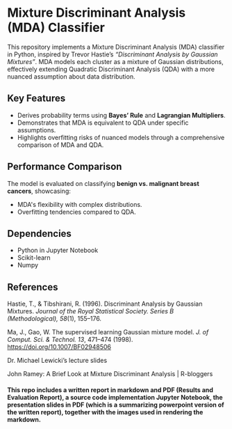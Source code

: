 # Mixture Discriminant Analysis (MDA) Classifier

This repository implements a Mixture Discriminant Analysis (MDA) classifier in Python, inspired by Trevor Hastie’s *“Discriminant Analysis by Gaussian Mixtures”*. MDA models each cluster as a mixture of Gaussian distributions, effectively extending Quadratic Discriminant Analysis (QDA) with a more nuanced assumption about data distribution.

## Key Features
- Derives probability terms using **Bayes’ Rule** and **Lagrangian Multipliers**.
- Demonstrates that MDA is equivalent to QDA under specific assumptions.
- Highlights overfitting risks of nuanced models through a comprehensive comparison of MDA and QDA.

## Performance Comparison
The model is evaluated on classifying **benign vs. malignant breast cancers**, showcasing:
- MDA's flexibility with complex distributions.
- Overfitting tendencies compared to QDA.

## Dependencies
- Python in Jupyter Notebook
- Scikit-learn
- Numpy

## References

Hastie, T., & Tibshirani, R. (1996). Discriminant Analysis by Gaussian Mixtures. *Journal of the Royal Statistical Society. Series B (Methodological), 58*(1), 155–176. 

Ma, J., Gao, W. The supervised learning Gaussian mixture model. *J. of Comput. Sci. & Technol. 13*, 471–474 (1998). https://doi.org/10.1007/BF02948506

Dr. Michael Lewicki’s lecture slides

John Ramey: A Brief Look at Mixture Discriminant Analysis | R-bloggers 

#### This repo includes a written report in markdown and PDF (Results and Evaluation Report), a source code implementation Jupyter Notebook, the presentation slides in PDF (which is a summarizing powerpoint version of the written report), together with the images used in rendering the markdown.
